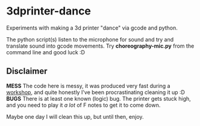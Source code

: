 # 3dprinter-dance
Experiments with making a 3d printer "dance" via gcode and python. 

The python script(s) listen to the microphone for sound and try and translate sound into gcode movements. 
Try **choreography-mic.py** from the command line and good luck :D

## Disclaimer
**MESS** The code here is messy, it was produced very fast during a [workshop](https://www.instagram.com/p/DFBHI3SumZL/), and quite honestly I've been procrastinating cleaning it up :D
**BUGS** There is at least one known (logic) bug. The printer gets stuck high, and you need to play it *a lot* of F notes to get it to come down. 

Maybe one day I will clean this up, but until then, enjoy.
